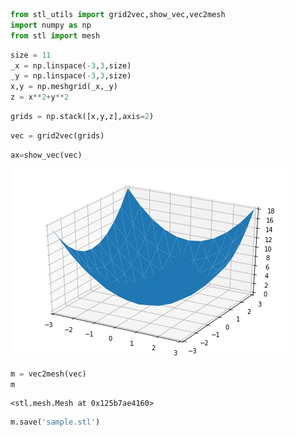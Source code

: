 ```python
from stl_utils import grid2vec,show_vec,vec2mesh
import numpy as np
from stl import mesh
```


```python
size = 11
_x = np.linspace(-3,3,size)
_y = np.linspace(-3,3,size)
x,y = np.meshgrid(_x,_y)
z = x**2+y**2
```


```python
grids = np.stack([x,y,z],axis=2)
```


```python
vec = grid2vec(grids)
```


```python
ax=show_vec(vec)

```


![png](files/output_4_0.png)



```python
m = vec2mesh(vec)
m
```




    <stl.mesh.Mesh at 0x125b7ae4160>




```python
m.save('sample.stl')
```
